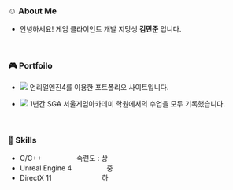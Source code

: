 ### :relaxed: About Me

- 안녕하세요! 게임 클라이언트 개발 지망생 **김민준** 입니다.

<br/>

### :video_game: Portfoilo
- <a href="https://jooonkim.com/" target="_blank"><img src="https://img.shields.io/badge/언리얼 포트폴리오-E8E8E8?style=for-the-badge&logo=unrealengine&logoColor=0E1128"/></a>
    언리얼엔진4를 이용한 포트폴리오 사이트입니다.

- <a href="https://jooooon.notion.site/1a6945db289f43bf8ff18b0e869fad6d" target="_blank"><img src="https://img.shields.io/badge/공부기록-E8E8E8?style=for-the-badge&logo=notion&logoColor=000000"/></a>
    1년간 SGA 서울게임아카데미 학원에서의 수업을 모두 기록했습니다.
     
     
<br/>

### :stars: Skills
- C/C++ &nbsp;&nbsp;&nbsp;&nbsp;&nbsp;&nbsp;&nbsp;&nbsp;&nbsp;&nbsp;&nbsp;&nbsp;&nbsp;&nbsp;&nbsp;&nbsp;&nbsp;숙련도 : 상
- Unreal Engine 4 &nbsp;&nbsp;&nbsp;&nbsp;&nbsp;&nbsp;&nbsp;&nbsp;&nbsp;&nbsp;&nbsp;&nbsp;&nbsp;&nbsp;&nbsp;&nbsp;&nbsp;중
- DirectX 11 &nbsp;&nbsp;&nbsp;&nbsp;&nbsp;&nbsp;&nbsp;&nbsp;&nbsp;&nbsp;&nbsp;&nbsp;&nbsp;&nbsp;&nbsp;&nbsp;&nbsp;&nbsp;&nbsp;&nbsp;&nbsp;&nbsp;&nbsp;&nbsp;&nbsp;하

